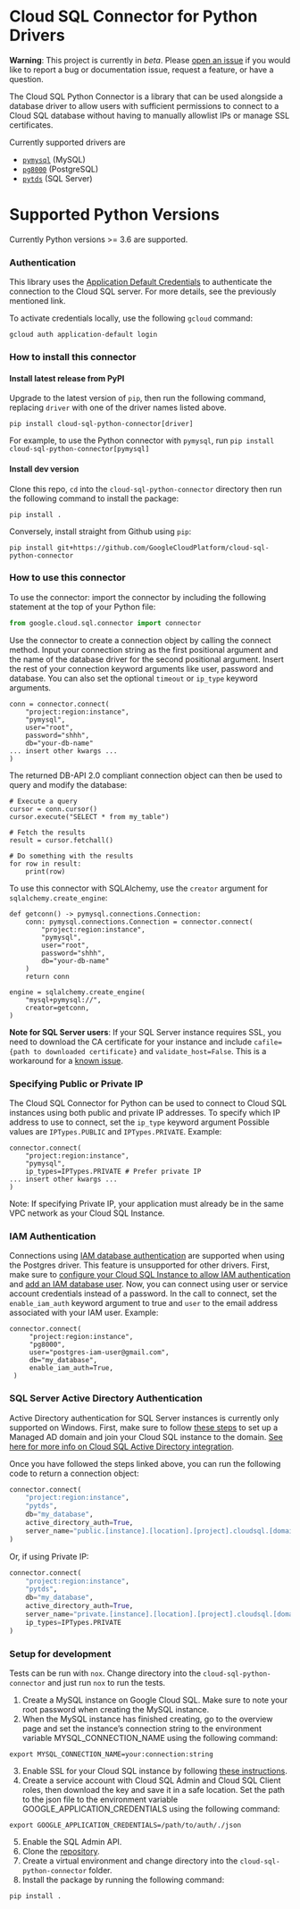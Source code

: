 # Cloud SQL Connector for Python Drivers
**Warning**: This project is currently in _beta_. Please [open an issue](https://github.com/GoogleCloudPlatform/cloud-sql-python-connector/issues/new/choose) if you would like to report a bug or documentation issue, request a feature, or have a question.

The Cloud SQL Python Connector is a library that can be used alongside a database driver to allow users with sufficient permissions to connect to a Cloud SQL
database without having to manually allowlist IPs or manage SSL certificates.

Currently supported drivers are
 - [`pymysql`](https://github.com/PyMySQL/PyMySQL) (MySQL)
 - [`pg8000`](https://github.com/tlocke/pg8000) (PostgreSQL)
 - [`pytds`](https://github.com/denisenkom/pytds) (SQL Server)

# Supported Python Versions
Currently Python versions >= 3.6 are supported.

### Authentication

This library uses the [Application Default Credentials](https://cloud.google.com/docs/authentication/production) to authenticate the
connection to the Cloud SQL server. For more details, see the previously
mentioned link.

To activate credentials locally, use the following `gcloud` command:

```
gcloud auth application-default login
```

### How to install this connector

#### Install latest release from PyPI
Upgrade to the latest version of `pip`, then run the following command, replacing `driver` with one of the driver names listed above.
```
pip install cloud-sql-python-connector[driver]
```
For example, to use the Python connector with `pymysql`, run `pip install cloud-sql-python-connector[pymysql]`

#### Install dev version
Clone this repo, `cd` into the `cloud-sql-python-connector` directory then run the following command to install the package:
```
pip install .
```
Conversely, install straight from Github using `pip`:
```
pip install git+https://github.com/GoogleCloudPlatform/cloud-sql-python-connector
```

### How to use this connector

To use the connector: import the connector by including the following statement at the top of your Python file:
```Python
from google.cloud.sql.connector import connector
```

Use the connector to create a connection object by calling the connect method. Input your connection string as the first positional argument and the name of the database driver for the second positional argument. Insert the rest of your connection keyword arguments like user, password and database. You can also set the optional `timeout` or `ip_type` keyword arguments.

```
conn = connector.connect(
    "project:region:instance",
    "pymysql",
    user="root",
    password="shhh",
    db="your-db-name"
... insert other kwargs ...
)
```

The returned DB-API 2.0 compliant connection object can then be used to query and modify the database:
```
# Execute a query
cursor = conn.cursor()
cursor.execute("SELECT * from my_table")

# Fetch the results
result = cursor.fetchall()

# Do something with the results
for row in result:
    print(row)
```

To use this connector with SQLAlchemy, use the `creator` argument for `sqlalchemy.create_engine`:
```
def getconn() -> pymysql.connections.Connection:
    conn: pymysql.connections.Connection = connector.connect(
        "project:region:instance",
        "pymysql",
        user="root",
        password="shhh",
        db="your-db-name"
    )
    return conn

engine = sqlalchemy.create_engine(
    "mysql+pymysql://",
    creator=getconn,
)
```

**Note for SQL Server users**: If your SQL Server instance requires SSL, you need to download the CA certificate for your instance and include `cafile={path to downloaded certificate}` and `validate_host=False`. This is a workaround for a [known issue](https://issuetracker.google.com/184867147).

### Specifying Public or Private IP
The Cloud SQL Connector for Python can be used to connect to Cloud SQL instances using both public and private IP addresses. To specify which IP address to use to connect, set the `ip_type` keyword argument Possible values are `IPTypes.PUBLIC` and `IPTypes.PRIVATE`.
Example:
```
connector.connect(
    "project:region:instance",
    "pymysql",
    ip_types=IPTypes.PRIVATE # Prefer private IP
... insert other kwargs ...
)
```

Note: If specifying Private IP, your application must already be in the same VPC network as your Cloud SQL Instance.

### IAM Authentication
Connections using [IAM database authentication](https://cloud.google.com/sql/docs/postgres/iam-logins) are supported when using the Postgres driver.
This feature is unsupported for other drivers.
First, make sure to [configure your Cloud SQL Instance to allow IAM authentication](https://cloud.google.com/sql/docs/postgres/create-edit-iam-instances#configure-iam-db-instance) and [add an IAM database user](https://cloud.google.com/sql/docs/postgres/create-manage-iam-users#creating-a-database-user).
Now, you can connect using user or service account credentials instead of a password.
In the call to connect, set the `enable_iam_auth` keyword argument to true and `user` to the email address associated with your IAM user.
Example:
```
connector.connect(
     "project:region:instance",
     "pg8000",
     user="postgres-iam-user@gmail.com",
     db="my_database",
     enable_iam_auth=True,
 )
```

### SQL Server Active Directory Authentication
Active Directory authentication for SQL Server instances is currently only supported on Windows. First, make sure to follow [these steps](https://cloud.google.com/blog/topics/developers-practitioners/creating-sql-server-instance-integrated-active-directory-using-google-cloud-sql) to set up a Managed AD domain and join your Cloud SQL instance to the domain. [See here for more info on Cloud SQL Active Directory integration](https://cloud.google.com/sql/docs/sqlserver/ad).

Once you have followed the steps linked above, you can run the following code to return a connection object:
```python
connector.connect(
    "project:region:instance",
    "pytds",
    db="my_database",
    active_directory_auth=True,
    server_name="public.[instance].[location].[project].cloudsql.[domain]",
)
``` 
Or, if using Private IP:
```python
connector.connect(
    "project:region:instance",
    "pytds",
    db="my_database",
    active_directory_auth=True,
    server_name="private.[instance].[location].[project].cloudsql.[domain]",
    ip_types=IPTypes.PRIVATE
)
``` 

### Setup for development

Tests can be run with `nox`. Change directory into the `cloud-sql-python-connector` and just run `nox` to run the tests.

1. Create a MySQL instance on Google Cloud SQL. Make sure to note your root password when creating the MySQL instance.
2. When the MySQL instance has finished creating, go to the overview page and set the instance’s connection string to the environment variable MYSQL_CONNECTION_NAME using the following command:
```
export MYSQL_CONNECTION_NAME=your:connection:string
```
3. Enable SSL for your Cloud SQL instance by following [these instructions](https://cloud.google.com/sql/docs/mysql/configure-ssl-instance).
4. Create a service account with Cloud SQL Admin and Cloud SQL Client roles, then download the key and save it in a safe location. Set the path to the json file to the environment variable GOOGLE_APPLICATION_CREDENTIALS using the following command:
```
export GOOGLE_APPLICATION_CREDENTIALS=/path/to/auth/./json
```
5. Enable the SQL Admin API.
6. Clone the [repository](https://github.com/GoogleCloudPlatform/cloud-sql-python-connector).
7. Create a virtual environment and change directory into the `cloud-sql-python-connector` folder.
8. Install the package by running the following command:
```
pip install .
```
